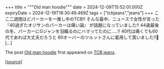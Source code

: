 +++
title = """Old man hoodie"""
date = 2024-12-09T15:52:01.000Z
expiryDate = 2024-12-19T18:30:49.469Z
tags = ["tcbjeans","jeans"]
+++
ここ二週間ほどパーカーを一推し中のTCB‼️ そんな最中、ニュースで女性が言った 『40過ぎたオジサンのパーカーは痛い論』 が話題になっていました‼️ 44歳最後の冬、パーカーにGジャンを羽織るのにハマってたのに…..‼️ 40代は痛くても60代であれば大丈夫だろうと 60オーバーのツルットさんに着用して貰いました‼࿠ \[…\]

The post [Old man hoodie](http://tcbjeans.com/2024/12/10/50317) first appeared on [TCB jeans](http://tcbjeans.com).

[[source]](http://tcbjeans.com/2024/12/10/50317)

